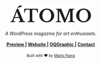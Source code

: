 <h1 align="center">
  <img alt="Átomo Logo" src="wp-content/themes/atomo/assets/images/logo-atomo.svg" width="50%">
</h1>

<div align="center">
  <em>A WordPress magazine for art enthusiasts.</em>
</div>

<br>

<div align="center">
  <strong>
    <a href="http://oqgraphic.com/atomo/" alt="Theme preview">
      Preview
    </a>
    <span> | </span>
    <a href="https://revistaatomo.com" alt="Magazine website">
      Website
    </a>
    <span> | </span>
    <a href="http://oqpgrahic.com" alt="Portfolio of Mario Parra">
      OQGraphic
    </a>
    <span> | </span>
    <a href="mailto:hello@oqgraphic.com" alt="Message the creator">
      Contact
    </a>
  </strong>
</div>

<br>

<div align="center">
  <small>
    Built with ❤︎ by <a href="https://www.behance.net/operacionquimera/">Mario Parra</a>
  </small>
</div>
